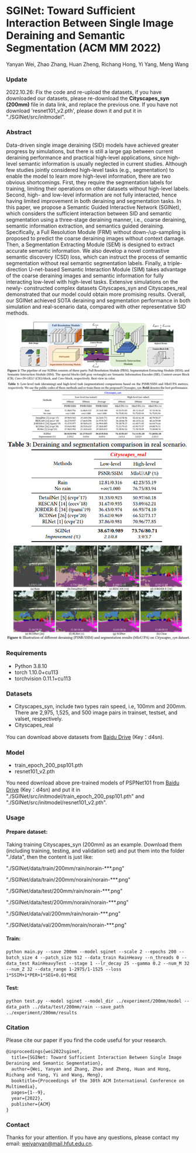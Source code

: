 # SGINet: Toward Sufficient Interaction Between Single Image Deraining and Semantic Segmentation (ACM MM 2022)
Yanyan Wei, Zhao Zhang, Huan Zheng, Richang Hong, Yi Yang, Meng Wang

### Update
2022.10.26: Fix the code and re-upload the datasets, if you have downloaded our datasets, please re-download the **Cityscapes_syn (200mm)** file in data link, and replace the previous one. If you have not download 'resnet101_v2.pth', please down it and put it in "./SGINet/src/initmodel".


### Abstract
Data-driven single image deraining (SID) models have achieved greater progress by simulations, but there is still a large gap between current deraining performance and practical high-level applications, since high-level semantic information is usually neglected in current studies. Although few studies jointly considered high-level tasks (e.g., segmentation) to enable the model to learn more high-level information, there are two obvious shortcomings. First, they require the segmentation labels for training, limiting their operations on other datasets without high-level labels. Second, high- and low-level information are not fully interacted, hence having limited improvement in both deraining and segmentation tasks. In this paper, we propose a Semantic Guided Interactive Network (SGINet), which considers the sufficient interaction between SID and semantic segmentation using a three-stage deraining manner, i.e., coarse deraining, semantic information extraction, and semantics guided deraining. Specifically, a Full Resolution Module (FRM) without down-/up-sampling is proposed to predict the coarse deraining images without context damage. Then, a Segmentation Extracting Module (SEM) is designed to extract accurate semantic information. We also develop a novel contrastive semantic discovery (CSD) loss, which can instruct the process of semantic segmentation without real semantic segmentation labels. Finally, a triple-direction U-net-based Semantic Interaction Module (SIM) takes advantage of the coarse deraining images and semantic information for fully interacting low-level with high-level tasks. Extensive simulations on the newly- constructed complex datasets Cityscapes_syn and Cityscapes_real demonstrated that our model could obtain more promising results. Overall, our SGINet achieved SOTA deraining and segmentation performance in both simulation and real-scenario data, compared with other representative SID methods. 

![image](https://github.com/OaDsis/SGINet/blob/main/figures/model.png)
![image](https://github.com/OaDsis/SGINet/blob/main/figures/table1.png)
![image](https://github.com/OaDsis/SGINet/blob/main/figures/table3.png)
![image](https://github.com/OaDsis/SGINet/blob/main/figures/illustration.png)

### Requirements
- Python 3.8.10
- torch 1.10.0+cu113
- torchvision 0.11.1+cu113

### Datasets
- Cityscapes_syn, include two types rain speed, i.e, 100mm and 200mm. There are 2,975, 1,525, and 500 image pairs in trainset, testset, and valset, respectively.
- Cityscapes_real

You can download above datasets from [Baidu Drive](https://) (Key：d4sn).

### Model
- train_epoch_200_psp101.pth
- resnet101_v2.pth

You need download above pre-trained models of PSPNet101 from [Baidu Drive](https:) (Key：d4sn) and put it in "./SGINet/src/initmodel/train_epoch_200_psp101.pth" and "./SGINet/src/initmodel/resnet101_v2.pth".

### Usage
#### Prepare dataset:
Taking training Cityscapes_syn (200mm) as an example. Download them (including training, testing, and validation set) and put them into the folder "./data", then the content is just like:

"./SGINet/data/train/200mm/rain/norain-***.png"

"./SGINet/data/train/200mm/norain/norain-***.png"

"./SGINet/data/test/200mm/rain/norain-***.png"

"./SGINet/data/test/200mm/norain/norain-***.png"

"./SGINet/data/val/200mm/rain/norain-***.png"

"./SGINet/data/val/200mm/norain/norain-***.png"
#### Train:
```
python main.py --save 200mm --model sginet --scale 2 --epochs 200 --batch_size 4 --patch_size 512 --data_train RainHeavy --n_threads 0 --data_test RainHeavyTest --stage 1 --lr_decay 25 --gamma 0.2 --num_M 32 --num_Z 32 --data_range 1-2975/1-1525 --loss 1*SSIM+1*PER+1*SEG+0.01*MSE
```
#### Test:
```
python test.py --model sginet --model_dir ../experiment/200mm/model --data_path ../data/test/200mm/rain --save_path ../experiment/200mm/results
```
### Citation
Please cite our paper if you find the code useful for your research.
```
@inproceedings{wei2022sginet,
  title={SGINet: Toward Sufficient Interaction Between Single Image Deraining and Semantic Segmentation},
  author={Wei, Yanyan and Zhang, Zhao and Zheng, Huan and Hong, Richang and Yang, Yi and Wang, Meng},
  booktitle={Proceedings of the 30th ACM International Conference on Multimedia},
  pages={1--9},
  year={2022},
  publisher={ACM}
}
```

### Contact
Thanks for your attention. If you have any questions, please contact my email: weiyanyan@mail.hfut.edu.cn. 
